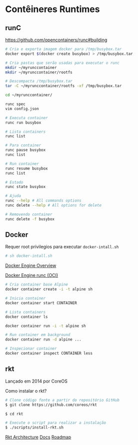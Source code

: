 # Contêineres Runtimes

## runC
https://github.com/opencontainers/runc#building

```sh
# Cria e exporta imagem docker para /tmp/busybox.tar
docker export $(docker create busybox) > /tmp/busybox.tar

# Cria pastas que serão usadas para executar o runc
mkdir ~/myrunccontainer
mkdir ~/myrunccontainer/rootfs

# Descompacta /tmp/busybox.tar
tar -C ~/myrunccontainer/rootfs -xf /tmp/busybox.tar
```

```sh
cd ~/myrunccontainer/

runc spec
vim config.json

# Executa container
runc run busybox

# Lista containers
runc list

# Para container
runc pause busybox
runc list

# Run container
runc resume busybox
runc list

# Estado
runc state busybox

# Ajuda
runc --help # All commands options
runc delete --help # All options for delete

# Removendo container
runc delete -f busybox
```

## Docker

Requer root prívilegios para executar ``docker-intall.sh``

```sh
# sh docker-intall.sh
```

[Docker Engine Overview](https://docs.docker.com/engine/docker-overview/)

[Docker Engine runc (OCI)](https://blog.docker.com/2016/04/docker-engine-1-11-runc/)

```sh
# Cria container base Alpine
docker container create -i -t alpine sh

# Inicia container
docker container start CONTAINER

# Lista containers
docker container ls

docker container run -i -t alpine sh

# Run container em background
docker container run -d alpine ...

# Inspecionar container
docker container inspect CONTAINER less
```

## rkt
Lançado em 2014 por CoreOS

Como instalar o rkt?

```sh
# Clone código fonte a partir do repositório GitHub
$ git clone https://github.com/coreos/rkt

$ cd rkt

# Execute o script para realizar a instalação
$ ./scripts/install-rkt.sh
  ```
  
  [Rkt Architecture](https://rocket.readthedocs.io/en/stable/Documentation/devel/architecture/)
  [Docs](https://rocket.readthedocs.io/en/stable/Documentation/app-container/)
  [Roadmap](https://github.com/rkt/rkt/projects)
